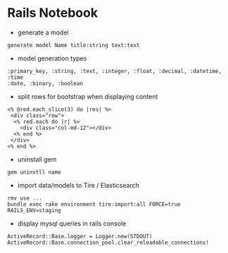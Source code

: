 # Rails Notebook

- generate a model
```
generate model Name title:string text:text

```

- model generation types
```
:primary_key, :string, :text, :integer, :float, :decimal, :datetime, :time
:date, :binary, :boolean

```

- split rows for bootstrap when displaying content
```
<% @red.each_slice(3) do |res| %>
 <div class="row">
  <% red.each do |r| %>
    <div class="col-md-12"></div>
  <% end %>
 </div>
<% end %>

```

- uninstall gem
```
gem uninstll name

```

- import data/models to Tire / Elasticsearch
```
rmv use ...
bundle exec rake environment tire:import:all FORCE=true RAILS_ENV=staging

```

- display mysql queries in rails console
```
ActiveRecord::Base.logger = Logger.new(STDOUT)
ActiveRecord::Base.connection_pool.clear_reloadable_connections!

```
